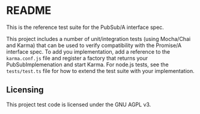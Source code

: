 README
=======

This is the reference test suite for the PubSub/A interface spec.

This project includes a number of unit/integration tests (using Mocha/Chai and Karma) that can be used to verify
compatibility with the Promise/A interface spec. To add you implementation, add a reference to the `karma.conf.js` file
and register a factory that returns your PubSubImplemenation and start Karma. For node.js tests, see the
`tests/test.ts` file for how to extend the test suite with your implementation.


Licensing
---------

This project test code is licensed under the GNU AGPL v3.

